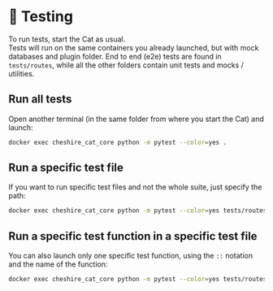 # &#128300; Testing

To run tests, start the Cat as usual.  
Tests will run on the same containers you already launched, but with mock databases and plugin folder.
End to end (e2e) tests are found in `tests/routes`, while all the other folders contain unit tests and mocks / utilities.

## Run all tests

Open another terminal (in the same folder from where you start the Cat) and launch:

```bash
docker exec cheshire_cat_core python -m pytest --color=yes .
```

## Run a specific test file

If you want to run specific test files and not the whole suite, just specify the path:

```bash
docker exec cheshire_cat_core python -m pytest --color=yes tests/routes/memory/test_memory_recall.py
```

## Run a specific test function in a specific test file

You can also launch only one specific test function, using the `::` notation and the name of the function:

```bash
docker exec cheshire_cat_core python -m pytest --color=yes tests/routes/memory/test_memory_recall.py::test_memory_recall_with_k_success
```